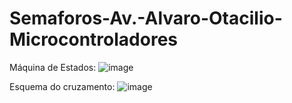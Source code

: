 # Semaforos-Av.-Alvaro-Otacilio-Microcontroladores

Máquina de Estados:
![image](https://user-images.githubusercontent.com/43154142/175196805-876e2611-2193-4a19-9d31-53bbaca19d48.png)

Esquema do cruzamento:
![image](https://user-images.githubusercontent.com/43154142/175196864-69f8f2ca-bebc-43e7-b1eb-8058a9de05ab.png)
